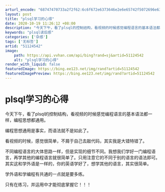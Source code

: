 ```yaml
---
arturl_encode: "68747470733a2f2f62:6c6f672e6373646e2e6e65742f5072696e6365313430363738:2f61727469636c652f64657461696c732f3531313234353432"
layout: post
title: "plsql学习的心得"
date: 2020-10-19 11:26:12 +08:00
description: "今天下午，看了plsql的控制结构，看视频的时候感觉编程语言的基本语法都一样，编程思想都通用。编程思"
keywords: "plsql读后感"
categories: ['杂感']
tags: ['无标签']
artid: "51124542"
image:
    path: https://api.vvhan.com/api/bing?rand=sj&artid=51124542
    alt: "plsql学习的心得"
render_with_liquid: false
featuredImage: https://bing.ee123.net/img/rand?artid=51124542
featuredImagePreview: https://bing.ee123.net/img/rand?artid=51124542
---
```


# plsql学习的心得

今天下午，看了plsql的控制结构，看视频的时候感觉编程语言的基本语法都一样，编程思想都通用。

编程思想通用是事实，而语法就不是如此了。

看视频的时候，感觉很简单，不屑于自己去敲代码，其实我是大错特错了。

不同编程语言的大体思路一样，但是实现的细节不同。我想我们学好一门编程语言，再学其他的编程语言就很简单了。只用注意它的不同于别的语言的语法即可。其实这和学外语是一样的，你的英语学好了，想学其他的语言，其实很简单。

学外语和学编程有共通的一点就是要多练。

只有在练习，并运用中才能彻底掌握它！！！